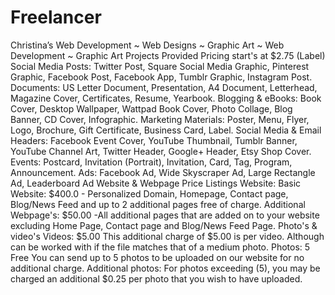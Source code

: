 # Freelancer
Christina’s Web Development ~ Web Designs ~ Graphic Art ~ Web Development ~ Graphic Art Projects Provided Pricing start's at $2.75 (Label) Social Media Posts: Twitter Post, Square Social Media Graphic, Pinterest Graphic, Facebook Post, Facebook App, Tumblr Graphic, Instagram Post.  Documents: US Letter Document, Presentation, A4 Document, Letterhead, Magazine Cover, Certificates, Resume, Yearbook.  Blogging &amp; eBooks: Book Cover, Desktop Wallpaper, Wattpad Book Cover, Photo Collage, Blog Banner, CD Cover, Infographic.  Marketing Materials: Poster, Menu, Flyer, Logo, Brochure, Gift Certificate, Business Card, Label.  Social Media &amp; Email Headers: Facebook Event Cover, YouTube Thumbnail, Tumblr Banner, YouTube Channel Art, Twitter Header, Google+ Header, Etsy Shop Cover.  Events: Postcard, Invitation (Portrait), Invitation, Card, Tag, Program, Announcement.  Ads: Facebook Ad, Wide Skyscraper Ad, Large Rectangle Ad, Leaderboard Ad Website &amp; Webpage  Price Listings Website: Basic Website: $400.0  - Personalized Domain, Homepage, Contact page, Blog/News Feed and up to 2 additional pages free of charge. Additional Webpage's: $50.00 -All additional pages that are added on to your website excluding Home Page, Contact page and Blog/News Feed Page. Photo's &amp; video's  Videos: $5.00 This additional charge of $5.00 is per video. Although can be worked with if the file matches that of a medium photo. Photos: 5 Free  You can send up to 5 photos to be uploaded on our website for no additional charge.  Additional photos: For photos exceeding (5), you may be charged an additional $0.25 per photo that you wish to have uploaded.
